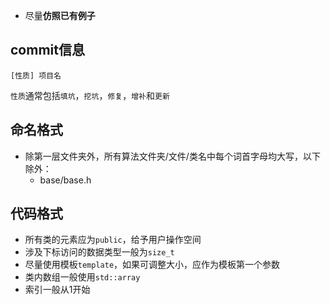 * 尽量**仿照已有例子**
## commit信息
`[性质] 项目名`

`性质`通常包括`填坑`，`挖坑`，`修复`，`增补`和`更新`

## 命名格式
* 除第一层文件夹外，所有算法文件夹/文件/类名中每个词首字母均大写，以下除外：
    * base/base.h

## 代码格式
* 所有类的元素应为`public`，给予用户操作空间
* 涉及下标访问的数据类型一般为`size_t`
* 尽量使用模板`template`，如果可调整大小，应作为模板第一个参数
* 类内数组一般使用`std::array`
* 索引一般从1开始

